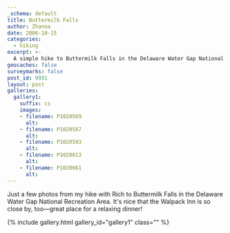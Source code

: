 ```yaml
---
_schema: default
title: Buttermilk Falls
author: Zhanna
date: 2006-10-15
categories:
  - hiking
excerpt: >- 
  A simple hike to Buttermilk Falls in the Delaware Water Gap National Recreation Area ...
geocaches: false
surveymarks: false
post_id: 9931
layout: post     
galleries:
  gallery1:
    suffix: cs
    images: 
    - filename: P1020569
      alt:  
    - filename: P1020587
      alt:   
    - filename: P1020593
      alt:                        
    - filename: P1020613
      alt:  
    - filename: P1020661
      alt:                        
---
```


Just a few photos from my hike with Rich to Buttermilk Falls in the Delaware Water Gap National Recreation Area. It's nice that the Walpack Inn is so close by, too—great place for a relaxing dinner!

{% include gallery.html gallery_id="gallery1" class="" %}